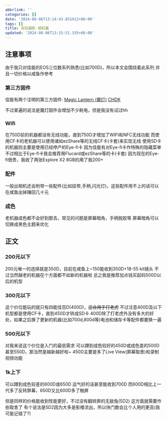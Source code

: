 ```yaml
---
abbrlink: ''
categories: []
date: '2024-08-06T13:14:43.851912+08:00'
tags: []
title: 穷玩摄影 相机篇
updated: '2024-08-06T13:15:51.335+08:00'
---
```

## 注意事项

由于我只对佳能的EOS三位数系列熟悉(比如700D)，所以本文会围绕着此系列
并且一切价格以咸鱼作参考

### 第三方固件

佳能有两个注明的第三方固件:
[Magic Lantern \(魔灯\)](https://www.magiclantern.fm)
[CHDK](https://chdk.fandom.com/wiki/CHDK)

不过普遍的说法是魔灯固件会增加不少耗电，但是我没有试过hh

### Wifi

在750D前的机器都没有无线功能，直到750D才增加了WIFI和NFC无线功能
而使用CF卡的老机器可以使用诸如ezShare等的无线CF卡(卡套)来实现无线
使用SD卡的机器则主要是使用已经停产的Eye-fi卡
因为佳能有对Eye-fi卡作特殊的隐藏菜单
不过相比于Eye-fi卡我会推荐用Flucard或ezShare等的卡(卡套)
因为现在的Eye-fi很贵，我收了两张Explore X2 8GB的用了我200+

### 配件

一般出相机还会附带一些配件(比如挂带,手柄,闪光灯)，这些配件用不上的话可以在咸鱼出掉赚回几十元

### 成色

老机器成色都不会好到那去，常见的问题是屏幕暗角，手柄脱胶等
屏幕暗角可以切换成黑色主题来优化

## 正文

### 200元以下

200元唯一的选择就是350D，目前在咸鱼上~150能收到350D+18-55 kit镜头
不过当然越老的机器在个方面都不如新的机器啦
总之我是推荐加点钱买起码500D以后的机型

### 300元以下

这个价位能玩的就只有四能佳百D(400D)，~~适合用于打老虎~~
不过注意400D及以下机型都是使用CF卡，直到450D才转成SD卡
400D除了打老虎外没有多大的好处，如果之后换了更新的机器(比如700d,800d等)电池和储存卡等配件都要换一遍

### 500元以下

对我来说这个价位是入门的最低需求
可以蹲到成色较好的450D或成色差的500D甚至550D，那当然是越新越好啦~
450D主要是多了Live View(屏幕取景)和录制视频功能

### 1k上下

可以蹲到成色较差的600D或650D
运气好的话甚至能收到700D
而600D相比上一代多了反转屏幕，650D又比600D多了触屏

但是同样的价格能收到性能更好，不过没有翻转屏的无敌兔(5D2)
这方面就需要作些取舍了
有个说法是5D2因为大多是影楼流出，所以快门数会比个人用的更高(我可能记错了?)
